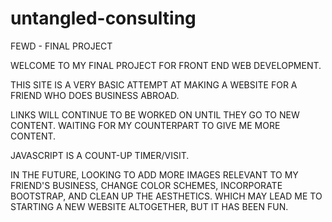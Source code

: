 # untangled-consulting
FEWD - FINAL PROJECT


WELCOME TO MY FINAL PROJECT FOR FRONT END WEB DEVELOPMENT.

THIS SITE IS A VERY BASIC ATTEMPT AT MAKING A WEBSITE FOR A FRIEND WHO DOES BUSINESS ABROAD.

LINKS WILL CONTINUE TO BE WORKED ON UNTIL THEY GO TO NEW CONTENT. WAITING FOR MY COUNTERPART TO GIVE ME MORE CONTENT.

JAVASCRIPT IS A COUNT-UP TIMER/VISIT.



IN THE FUTURE, LOOKING TO ADD MORE IMAGES RELEVANT TO MY FRIEND'S BUSINESS, CHANGE COLOR SCHEMES,
INCORPORATE BOOTSTRAP, AND CLEAN UP THE AESTHETICS. WHICH MAY LEAD ME TO STARTING A NEW WEBSITE ALTOGETHER,
BUT IT HAS BEEN FUN.
